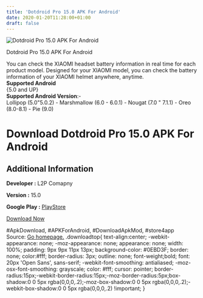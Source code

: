 ```yaml
---
title: 'Dotdroid Pro 15.0 APK For Android'
date: 2020-01-20T11:28:00+01:00
draft: false
---
```


![Dotdroid Pro 15.0 APK For Android](https://i1.wp.com/apkhome.net/wp-content/uploads/2020/01/Dotdroid-Pro-15.0.png "Dotdroid Pro 15.0 APK For Android")

  

Dotdroid Pro 15.0 APK For Android

You can check the XIAOMI headset battery information in real time for each product model. Designed for your XIAOMI model, you can check the battery information of your XIAOMI helmet anywhere, anytime.  
**Supported Android**  
{5.0 and UP}  
**Supported Android Version**:-  
Lollipop (5.0"5.0.2) - Marshmallow (6.0 - 6.0.1) - Nougat (7.0 " 7.1.1) - Oreo (8.0-8.1) - Pie (9.0)

Download Dotdroid Pro 15.0 APK For Android
==========================================

Additional Information
----------------------

**Developer :** L2P Comapny

**Version :** 15.0

**Google Play :** [PlayStore](https://play.google.com/store/apps/details?id=com.xiadroid.android.xiadroid&hl=en)

  

[Download Now](https://store4app.co/post/dotdroid-pro-15-0-apk-for-android_1579515843)

  
#ApkDownload, #APKForAndroid, #DownloadApkMod, #store4app  
Source: [Go homepage.](https://store4app.co/post/dotdroid-pro-15-0-apk-for-android_1579515843) .downloadtop{ text-align:center; -webkit-appearance: none; -moz-appearance: none; appearance: none; width: 100%; padding: 9px 9px 11px 13px; background-color: #0EBD3F; border: none; color:#fff; border-radius: 3px; outline: none; font-weight;bold; font: 20px 'Open Sans', sans-serif; -webkit-font-smoothing: antialiased; -moz-osx-font-smoothing: grayscale; color: #fff; cursor: pointer; border-radius:15px;-webkit-border-radius:15px;-moz-border-radius:5px;box-shadow:0 0 5px rgba(0,0,0,.2);-moz-box-shadow:0 0 5px rgba(0,0,0,.2);-webkit-box-shadow:0 0 5px rgba(0,0,0,.2) !important; }